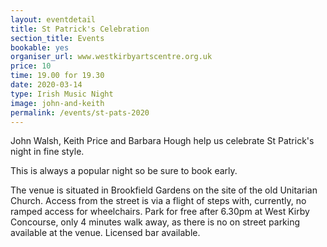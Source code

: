 ```yaml
---
layout: eventdetail
title: St Patrick's Celebration
section_title: Events
bookable: yes
organiser_url: www.westkirbyartscentre.org.uk
price: 10
time: 19.00 for 19.30
date: 2020-03-14
type: Irish Music Night
image: john-and-keith
permalink: /events/st-pats-2020
---
```


John Walsh, Keith Price and Barbara Hough help us celebrate
St Patrick's night in fine style.

This is always a popular night so be sure to book early.

The venue is situated in Brookfield Gardens on the site of the old Unitarian Church. Access from the street is via a flight of steps with, currently, no ramped access for wheelchairs. Park for free after 6.30pm at West Kirby Concourse, only 4 minutes walk away, as there is no on street parking available at the venue. Licensed bar available.

